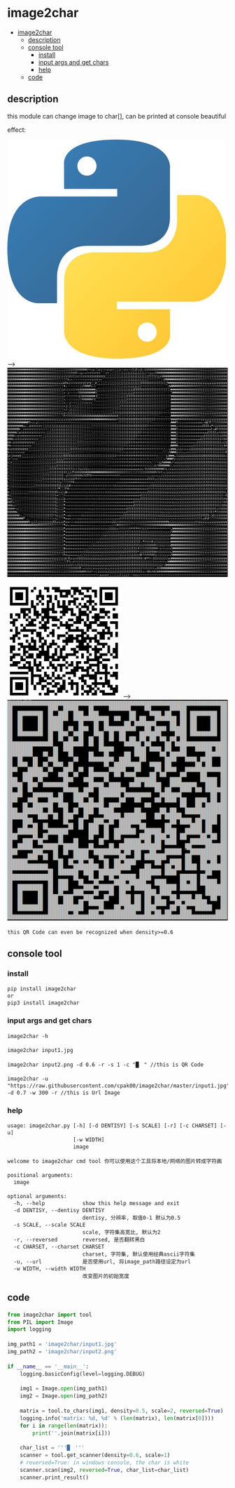 # image2char

<!-- TOC -->

- [image2char](#image2char)
    - [description](#description)
    - [console tool](#console-tool)
        - [install](#install)
        - [input args and get chars](#input-args-and-get-chars)
        - [help](#help)
    - [code](#code)

<!-- /TOC -->

## description

this module can change image to char[], can be printed at console beautiful

effect:

![](https://raw.githubusercontent.com/cpak00/image2char/master/input1.jpg)
-->
![](https://raw.githubusercontent.com/cpak00/image2char/master/output1.png)

![](https://raw.githubusercontent.com/cpak00/image2char/master/input2.png)
-->
![](https://raw.githubusercontent.com/cpak00/image2char/master/output2.png)

`this QR Code can even be recognized when density>=0.6`


## console tool

### install
```shell
pip install image2char
or
pip3 install image2char
```

### input args and get chars
```shell
image2char -h

image2char input1.jpg 

image2char input2.png -d 0.6 -r -s 1 -c "█　" //this is QR Code

image2char -u "https://raw.githubusercontent.com/cpak00/image2char/master/input1.jpg" -d 0.7 -w 300 -r //this is Url Image
```

### help
```
usage: image2char.py [-h] [-d DENTISY] [-s SCALE] [-r] [-c CHARSET] [-u]
                     [-w WIDTH]
                     image

welcome to image2char cmd tool 你可以使用这个工具将本地/网络的图片转成字符画

positional arguments:
  image

optional arguments:
  -h, --help            show this help message and exit
  -d DENTISY, --dentisy DENTISY
                        dentisy, 分辨率, 取值0-1 默认为0.5
  -s SCALE, --scale SCALE
                        scale, 字符集高宽比, 默认为2
  -r, --reversed        reversed, 是否翻转黑白
  -c CHARSET, --charset CHARSET
                        charset, 字符集, 默认使用经典ascii字符集
  -u, --url             是否使用url, 将image_path路径设定为url
  -w WIDTH, --width WIDTH
                        改变图片的初始宽度
```

## code

```python
from image2char import tool
from PIL import Image
import logging

img_path1 = 'image2char/input1.jpg'
img_path2 = 'image2char/input2.png'

if __name__ == '__main__':
    logging.basicConfig(level=logging.DEBUG)

    img1 = Image.open(img_path1)
    img2 = Image.open(img_path2)
    
    matrix = tool.to_chars(img1, density=0.5, scale=2, reversed=True)
    logging.info('matrix: %d, %d' % (len(matrix), len(matrix[0])))
    for i in range(len(matrix)):
        print(''.join(matrix[i]))

    char_list = '''█　'''
    scanner = tool.get_scanner(density=0.6, scale=1)
    # reversed=True: in windows console, the char is white
    scanner.scan(img2, reversed=True, char_list=char_list)
    scanner.print_result()
```